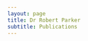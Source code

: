 ```yaml
---
layout: page
title: Dr Robert Parker
subtitle: Publications
---
```


<script src="https://bibbase.org/service/mendeley/d95b48cf-7d36-3cc0-8da5-00b63cdd3d88?jsonp=1&theme=simple&css=bibbase.css"></script> 
